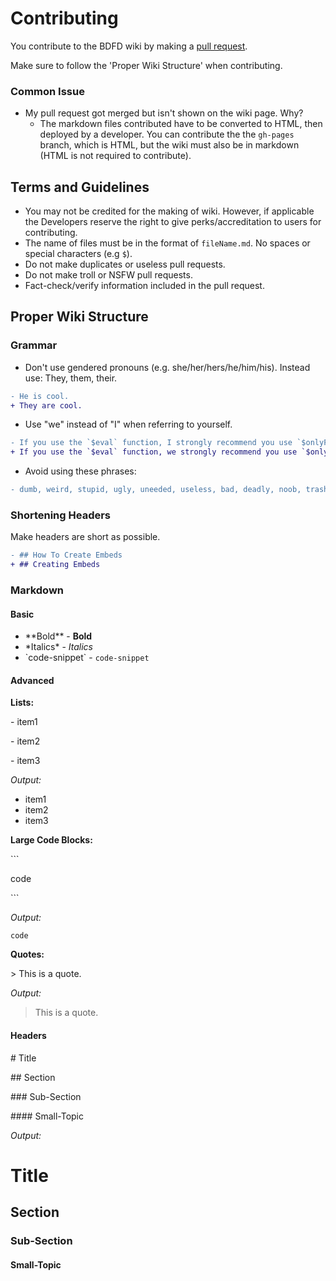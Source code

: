 # Contributing
You contribute to the BDFD wiki by making a [pull request](https://docs.github.com/en/github/collaborating-with-pull-requests/proposing-changes-to-your-work-with-pull-requests/creating-a-pull-request).

Make sure to follow the 'Proper Wiki Structure' when contributing.

### Common Issue
- My pull request got merged but isn't shown on the wiki page. Why?
  - The markdown files contributed have to be converted to HTML, then deployed by a developer. You can contribute the the `gh-pages` branch, which is HTML, but the wiki must also be in markdown (HTML is not required to contribute).

## Terms and Guidelines
- You may not be credited for the making of wiki. However, if applicable the Developers reserve the right to give perks/accreditation to users for contributing.
- The name of files must be in the format of `fileName.md`. No spaces or special characters (e.g `$`).
- Do not make duplicates or useless pull requests.
- Do not make troll or NSFW pull requests.
- Fact-check/verify information included in the pull request.

## Proper Wiki Structure
### Grammar
- Don't use gendered pronouns (e.g. she/her/hers/he/him/his). Instead use: They, them, their.
```diff
- He is cool.
+ They are cool.
```
- Use "we" instead of "I" when referring to yourself.
```diff
- If you use the `$eval` function, I strongly recommend you use `$onlyForIDs`.
+ If you use the `$eval` function, we strongly recommend you use `$onlyForIDs`.
```
- Avoid using these phrases:
```diff
- dumb, weird, stupid, ugly, uneeded, useless, bad, deadly, noob, trash, suck, I don't know, I don't care, idiot
```

### Shortening Headers
Make headers are short as possible.

```diff
- ## How To Create Embeds
+ ## Creating Embeds
```

### Markdown
#### Basic
- \*\*Bold\*\* - **Bold**
- \*Italics\* - *Italics*
- \`code-snippet\`  - `code-snippet`

#### Advanced

**Lists:**

\- item1

\- item2

\- item3

*Output:*
- item1
- item2
- item3

**Large Code Blocks:**

\`\`\`

code

\`\`\`

*Output:*
```
code
```

**Quotes:**

\> This is a quote.

*Output:*
> This is a quote.

#### Headers

\# Title

\## Section

\### Sub-Section

\#### Small-Topic

*Output:*
# Title

## Section

### Sub-Section

#### Small-Topic
